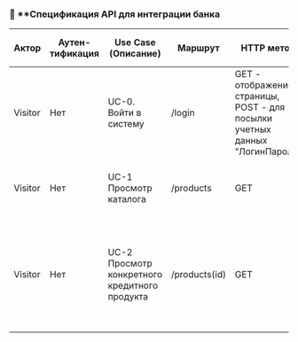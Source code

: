 ### 🔹 **Спецификация API для интеграции банка

| **Актор** |	**Аутен-тификация** |	**Use Case (Описание)** |	**Маршрут**	| **HTTP метод** | **Тело запроса**	| **Пример тала запроса** | **Ответ**	| **Данные ответа** | **Пример ответа** |
|-------|------|-----------------------|----|----------------|----------------|----------------|----------------|---|---|
| Visitor |	Нет	| UC-0. Войти в систему |	/login	| GET - отображение страницы, POST - для посылки учетных данных	"ЛогинПароль"	| ❌ | | | 200 Ok| 
| Visitor |	Нет |	UC-1 Просмотр каталога | /products |	GET  | ❌ | | JSON-массив товаров |	200 OK, 500 Internal Server Error|
| Visitor |	Нет	| UC-2 Просмотр конкретного кредитного продукта |	/products(id)	| GET | ❌ | | JSON-объект товара	|200 – ОК +данные о заказе, 503 server error, 403 auth error|

